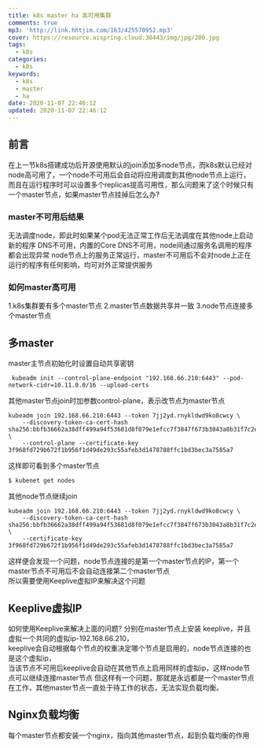 ```yaml
---
title: k8s master ha 高可用集群
comments: true
mp3: 'http://link.hhtjim.com/163/425570952.mp3'
cover: https://resource.aispring.cloud:30443/img/jpg/200.jpg
tags:
  - k8s
categories:
  - k8s
keywords:
  - k8s
  - master
  - ha
date: 2020-11-07 22:46:12
updated: 2020-11-07 22:46:12
---
```


## 前言
在上一节k8s搭建成功后开源使用默认的join添加多node节点，而k8s默认已经对node高可用了，一个node不可用后会自动将应用调度到其他node节点上运行，而且在运行程序时可以设置多个replicas提高可用性，那么问题来了这个时候只有一个master节点，如果master节点挂掉后怎么办?

### master不可用后结果
无法调度node，即此时如果某个pod无法正常工作后无法调度在其他node上启动新的程序
DNS不可用，内置的Core DNS不可用，node间通过服务名调用的程序都会出现异常
node节点上的服务正常运行，master不可用后不会对node上正在运行的程序有任何影响，均可对外正常提供服务

### 如何master高可用
1.k8s集群要有多个master节点
2.master节点数据共享并一致
3.node节点连接多个master节点

## 多master

master主节点初始化时设置自动共享密钥
```
 kubeadm init --control-plane-endpoint "192.168.66.210:6443" --pod-network-cidr=10.11.0.0/16 --upload-certs
```
其他master节点join时加参数control-plane，表示改节点为master节点
```
kubeadm join 192.168.66.210:6443 --token 7jj2yd.rnykldwd9ko8cwcy \
    --discovery-token-ca-cert-hash sha256:bbfb36662a38dff499a94f53681d8f079e1efcc7f3847f673b3043a8b31f7c2e \
    --control-plane --certificate-key 3f968fd729b672f1b956f1d49de293c55afeb3d1478788ffc1bd3bec3a7585a7
```
这样即可看到多个master节点
```
$ kubenet get nodes
```
其他node节点继续join
```
kubeadm join 192.168.66.210:6443 --token 7jj2yd.rnykldwd9ko8cwcy \
    --discovery-token-ca-cert-hash sha256:bbfb36662a38dff499a94f53681d8f079e1efcc7f3847f673b3043a8b31f7c2e \
    --certificate-key 3f968fd729b672f1b956f1d49de293c55afeb3d1478788ffc1bd3bec3a7585a7
```
这样便会发现一个问题，node节点连接的是第一个master节点的IP，第一个master节点不可用后不会自动连接第二个master节点   
所以需要使用Keeplive虚拟IP来解决这个问题

## Keeplive虚拟IP

如何使用Keeplive来解决上面的问题?
分别在master节点上安装 keeplive，并且虚拟一个共同的虚拟ip-192.168.66.210，   
keeplive会自动根据每个节点的权重决定哪个节点是启用的，node节点连接的也是这个虚拟ip，   
当该节点不可用后keeplive会自动在其他节点上启用同样的虚拟ip，这样node节点可以继续连接master节点
但这样有一个问题，那就是永远都是一个master节点在工作，其他master节点一直处于待工作的状态，无法实现负载均衡。


## Nginx负载均衡
每个master节点都安装一个nginx，指向其他master节点，起到负载均衡的作用